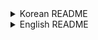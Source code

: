 <details>
<summary>Korean README</summary>
#🏰  2D 타워 디펜스 게임(Korean)

## ✨ 개요

Pygame으로 제작된 2D 타워 디펜스 게임입니다. 전략적으로 타워를 배치하여 몰려오는 적을 막고, 최고의 방어 전략을 세워보세요!

## 🎮 주요 기능

-   **다양한 타워**:
    -   기본 타워, 스나이퍼 타워, 슬로우 타워 등 개성 넘치는 타워들을 건설하세요.
    -   각 타워는 고유한 능력과 업그레이드 옵션을 제공합니다.
-   **전략적인 웨이브 시스템**:
    -   웨이브 매니저를 통해 난이도가 점진적으로 상승하는 적들을 상대하세요.
    -   각 웨이브를 분석하고, 다음 웨이브에 대비하세요.
-   **직관적인 UI**:
    -   상점, 골드, 다음 웨이브, 일시정지 버튼 등 편리한 UI를 통해 게임을 컨트롤하세요.
    -   필요한 정보를 한눈에 확인하고, 효율적인 전략을 구상하세요.
-   **다양한 게임 씬**:
    -   메인 메뉴, 게임 플레이, 일시정지, 게임 오버, 클리어 씬을 통해 게임의 흐름을 느껴보세요.
    -   각 씬은 몰입감 있는 경험을 제공합니다.
-   **개성 넘치는 적 유닛**:
    -   각기 다른 체력과 능력을 가진 적들을 막아내세요.
    -   적들의 특성을 파악하고, 효과적인 타워 조합을 구성하세요.
-   **전략적인 타워 설치 제한**:
    -   경로 근처나 이미 타워가 설치된 위치에는 타워를 설치할 수 없습니다.
    -   지형을 활용하고, 최적의 방어 라인을 구축하세요.

## 🕹️ 게임 방법

1.  **타워 선택**: 상점에서 원하는 타워를 선택하세요. 각 타워는 고유한 가격과 능력을 가지고 있습니다.
2.  **타워 설치**: 맵의 전략적인 위치에 타워를 설치하세요. 타워는 골드를 소모하며, 위치 선정이 중요합니다.
3.  **웨이브 시작**: "Next Wave" 버튼을 클릭하여 다음 웨이브를 시작하세요. 웨이브마다 더 강력한 적들이 등장합니다.
4.  **적 방어**: 타워를 이용하여 몰려오는 적들을 막으세요. 타워의 공격 범위와 능력을 활용하여 효율적으로 방어하세요.
5.  **골드 획득**: 적을 처치하면 골드를 획득합니다. 획득한 골드로 더 강력한 타워를 건설하세요.
6.  **게임 승리 조건**: 모든 웨이브를 클리어하면 게임에서 승리합니다. 최고의 전략가가 되어보세요!
7.  **게임 패배 조건**: 적이 기지를 특정 횟수 이상 통과하면 게임에서 패배합니다. 방어선을 굳건히 지키세요!

## ⚙️ 조작 방법

-   **마우스**:
    -   타워 선택 및 설치
    -   UI 버튼 클릭 (상점, 다음 웨이브, 일시정지 등)
-   **키보드**:
    -   `P`: 일시정지 (Pause)

## 🧩 게임 구성 요소

### 1. `main.py`

-   게임의 핵심 로직을 담당합니다.
-   Pygame 초기화, 창 설정, 게임 루프, 이벤트 처리 등을 관리합니다.
-   게임 상태 (메뉴, 플레이, 일시정지, 게임 오버, 클리어)를 제어합니다.

### 2. `enemies.py`

-   `Enemy` 클래스를 정의합니다.
-   적의 위치, 경로, 체력, 이동 속도, 폭발 애니메이션 등을 관리합니다.
-   다양한 적들의 행동 패턴을 구현합니다.

### 3. `tower.py`

-   `Tower` 클래스 (기본 타워, 스나이퍼 타워, 슬로우 타워) 및 `Bullet` 클래스를 정의합니다.
-   타워의 공격 범위, 데미지, 쿨다운 등을 설정합니다.
-   총알의 이동 및 적중 로직을 처리합니다.

### 4. `wave_manager.py`

-   `WaveManager` 클래스를 정의합니다.
-   웨이브 생성, 적 스폰, 웨이브 진행 상태 등을 관리합니다.
-   웨이브의 난이도와 적의 구성을 제어합니다.

### 5. `UI.py`

-   `Button`, `TextDisplay`, `Shop` 클래스를 정의합니다.
-   게임 내 UI 요소 (버튼, 텍스트, 상점)를 생성하고 관리합니다.
-   사용자 인터페이스를 통해 게임과 상호작용합니다.

### 6. `Scene.py`

-   `MainMenu`, `Pause`, `GameOver`, `ClearScene` 클래스를 정의합니다.
-   각 씬의 화면을 구성하고, 이벤트 처리 로직을 담당합니다.
-   게임의 각 단계를 시각적으로 표현합니다.

## 🛠️ 설치 및 실행 방법

1.  **Pygame 설치**:

    ```bash
    pip install pygame
    ```

2.  **게임 파일 다운로드**:

    -   GitHub 저장소에서 게임 파일을 다운로드합니다.

3.  **게임 실행**:

    ```bash
    python main.py
    ```

## 📝 추가 개선 사항 (TODO)

-   더욱 다양한 종류의 타워 및 적 유닛 추가
-   타워 업그레이드 기능 추가
-   더욱 정교한 맵 디자인 및 다양한 맵 추가
-   사운드 효과 및 배경 음악 추가
-   난이도 설정 기능 추가
-   튜토리얼 모드 추가

## 🧑‍💻 팀원

-   Team8

## 📜 라이선스

MIT License

</details>

<details>
<summary> English README</summary>

# 🏰 2D Tower Defense Game (English)

## ✨ Overview  
This is a 2D Tower Defense game built with Pygame. Strategically place towers to block incoming enemies and build the ultimate defense strategy!

## 🎮 Key Features  
- **Various Towers**: Build towers like Basic, Sniper, and Slow Tower with unique abilities.  
- **Strategic Wave System**: Use the Wave Manager to face stronger enemies over time.  
- **Intuitive UI**: Includes shop, gold counter, next wave button, and pause button.  
- **Multiple Scenes**: Includes Main Menu, Gameplay, Pause, Game Over, and Clear.  
- **Unique Enemy Units**: Defend against enemies with different health and abilities.  
- **Strategic Placement Limits**: Towers cannot be placed near paths or on existing towers.

## 🕹️ How to Play  
1. Select a tower → 2. Place the tower → 3. Start the wave → 4. Defend → 5. Earn gold  
- Win by clearing all waves  
- Lose if too many enemies reach the base

## ⚙️ Controls  
- Mouse: Place towers, click UI buttons  
- Keyboard: `P` for pause

## 🧩 Game Components  
- `main.py`: Game loop and state management  
- `enemies.py`: Enemy unit classes  
- `tower.py`: Tower and bullet classes  
- `wave_manager.py`: Manages enemy waves  
- `UI.py`: Buttons, shop, and text display  
- `Scene.py`: Game scene layouts

## 🛠️ Installation & Execution  
```bash
pip install pygame
python main.py

## 📝 TODO: Future Improvements
- Add more tower and enemy types  
- Implement upgrade system  
- Add maps and background music  
- Difficulty settings and tutorial mode  

## 🧑‍💻 Team
Team8

## 📜 License
MIT License

</details>
